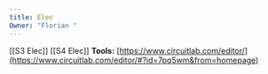 ```yaml
---
title: Elec
Owner: "Florian "
---
```

[[S3 Elec]]
[[S4 Elec]]
**Tools:**
[https://www.circuitlab.com/editor/](https://www.circuitlab.com/editor/#?id=7pq5wm&from=homepage)